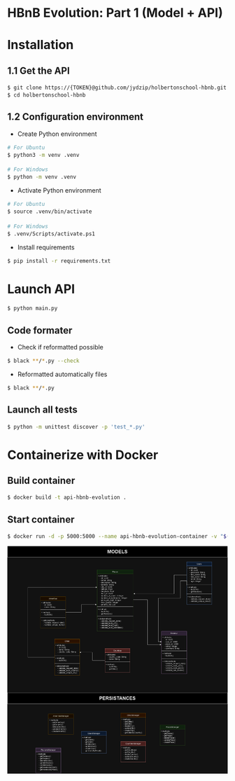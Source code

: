 # HBnB Evolution: Part 1 (Model + API)

# Installation
## 1.1 Get the API
```bash
$ git clone https://{TOKEN}@github.com/jydzip/holbertonschool-hbnb.git
$ cd holbertonschool-hbnb
```

## 1.2 Configuration environment
- Create Python environment
```bash
# For Ubuntu
$ python3 -m venv .venv

# For Windows
$ python -m venv .venv
```

- Activate Python environment
```bash
# For Ubuntu
$ source .venv/bin/activate

# For Windows
$ .venv/Scripts/activate.ps1
```

- Install requirements
```bash
$ pip install -r requirements.txt
```

# Launch API
```bash
$ python main.py
```

## Code formater
- Check if reformatted possible
```bash
$ black **/*.py --check
```

- Reformatted automatically files
```bash
$ black **/*.py
```

## Launch all tests
```bash
$ python -m unittest discover -p 'test_*.py'
```

# Containerize with Docker
## Build container
```bash
$ docker build -t api-hbnb-evolution .
```

## Start container
```bash
$ docker run -d -p 5000:5000 --name api-hbnb-evolution-container -v "$(pwd)/data:/app/data" api-hbnb-evolution
```

![IMG](https://raw.githubusercontent.com/jydzip/holbertonschool-hbnb/main/HBnB_diagram.drawio.png)